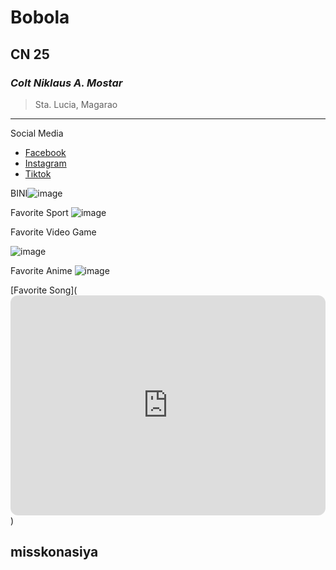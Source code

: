 # Bobola
## CN 25
### *Colt Niklaus A. Mostar*
> Sta. Lucia, Magarao
---
Social Media
- [Facebook](https://www.example.com) 
- [Instagram](https://www.example.com)
- [Tiktok](https://www.example.com)

BINI![image](https://github.com/user-attachments/assets/b116f868-fb3b-4433-aeff-1915d43bf559)

Favorite Sport ![image](https://github.com/user-attachments/assets/76a44e4b-ed43-44e2-b6d7-1f652d511bb5)

Favorite Video Game

![image](https://github.com/user-attachments/assets/089c0c5c-68ab-4355-a2c1-aec00f788261)

Favorite Anime ![image](https://github.com/user-attachments/assets/7bc2db45-cf22-4df4-a72d-7207afbe5fbf)

[Favorite Song](<iframe style="border-radius:12px" src="https://open.spotify.com/embed/track/5rDXfGMWI6S8wkXR0MHsvv?utm_source=generator" width="100%" height="352" frameBorder="0" allowfullscreen="" allow="autoplay; clipboard-write; encrypted-media; fullscreen; picture-in-picture" loading="lazy"></iframe>)

## misskonasiya
